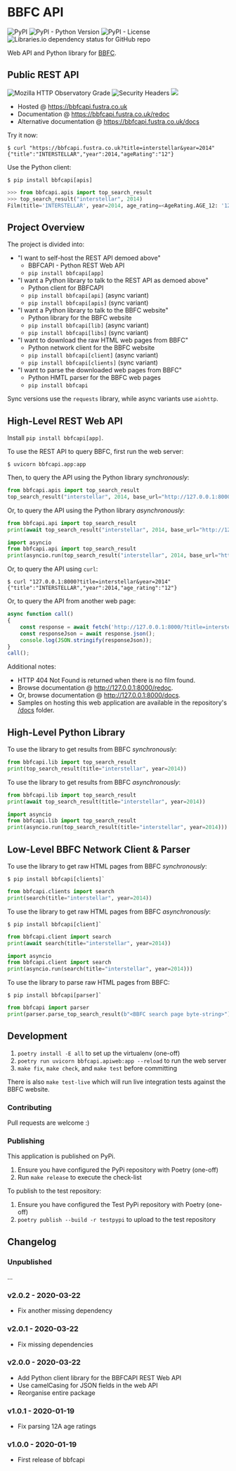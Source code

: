 # BBFC API

![PyPI](https://img.shields.io/pypi/v/bbfcapi)
![PyPI - Python Version](https://img.shields.io/pypi/pyversions/bbfcapi)
![PyPI - License](https://img.shields.io/pypi/l/bbfcapi)
![Libraries.io dependency status for GitHub repo](https://img.shields.io/librariesio/github/fustra/bbfcapi)

Web API and Python library for [BBFC](https://bbfc.co.uk/).

## Public REST API

![Mozilla HTTP Observatory Grade](https://img.shields.io/mozilla-observatory/grade-score/bbfcapi.fustra.co.uk?publish)
![Security Headers](https://img.shields.io/security-headers?url=https%3A%2F%2Fbbfcapi.fustra.co.uk%2Fhealthz)
<a href="https://uptime.statuscake.com/?TestID=SgEZQ2v2KF" title="bbfcapi uptime report">
    <img src="https://app.statuscake.com/button/index.php?Track=K7juwHfXel&Days=7&Design=6"/>
</a>

* Hosted @ <https://bbfcapi.fustra.co.uk>
* Documentation @ <https://bbfcapi.fustra.co.uk/redoc>
* Alternative documentation @ <https://bbfcapi.fustra.co.uk/docs>

Try it now:

```console
$ curl "https://bbfcapi.fustra.co.uk?title=interstellar&year=2014"
{"title":"INTERSTELLAR","year":2014,"ageRating":"12"}
```

Use the Python client:

```console
$ pip install bbfcapi[apis]
```

```py
>>> from bbfcapi.apis import top_search_result
>>> top_search_result("interstellar", 2014)
Film(title='INTERSTELLAR', year=2014, age_rating=<AgeRating.AGE_12: '12'>)
```

## Project Overview

The project is divided into:

* "I want to self-host the REST API demoed above"
    * BBFCAPI - Python REST Web API
    * `pip install bbfcapi[app]`
* "I want a Python library to talk to the REST API as demoed above"
    * Python client for BBFCAPI
    * `pip install bbfcapi[api]` (async variant)
    * `pip install bbfcapi[apis]` (sync variant)
* "I want a Python library to talk to the BBFC website"
    * Python library for the BBFC website
    * `pip install bbfcapi[lib]` (async variant)
    * `pip install bbfcapi[libs]` (sync variant)
* "I want to download the raw HTML web pages from BBFC"
    * Python network client for the BBFC website
    * `pip install bbfcapi[client]` (async variant)
    * `pip install bbfcapi[clients]` (sync variant)
* "I want to parse the downloaded web pages from BBFC"
    * Python HMTL parser for the BBFC web pages
    * `pip install bbfcapi`

Sync versions use the `requests` library, while async variants use `aiohttp`.

## High-Level REST Web API

Install `pip install bbfcapi[app]`.

To use the REST API to query BBFC, first run the web server:

```console
$ uvicorn bbfcapi.app:app
```

Then, to query the API using the Python library *synchronously*:

```py
from bbfcapi.apis import top_search_result
top_search_result("interstellar", 2014, base_url="http://127.0.0.1:8000")
```

Or, to query the API using the Python library *asynchronously*:

```py
from bbfcapi.api import top_search_result
print(await top_search_result("interstellar", 2014, base_url="http://127.0.0.1:8000"))
```

```py
import asyncio
from bbfcapi.api import top_search_result
print(asyncio.run(top_search_result("interstellar", 2014, base_url="http://127.0.0.1:8000")))
```

Or, to query the API using `curl`:

```console
$ curl "127.0.0.1:8000?title=interstellar&year=2014"
{"title":"INTERSTELLAR","year":2014,"age_rating":"12"}
```

Or, to query the API from another web page:

```js
async function call()
{
    const response = await fetch('http://127.0.0.1:8000/?title=interstellar&year=2014');
    const responseJson = await response.json();
    console.log(JSON.stringify(responseJson));
}
call();
```

Additional notes:

* HTTP 404 Not Found is returned when there is no film found.
* Browse documentation @ <http://127.0.0.1:8000/redoc>.
* Or, browse documentation @ <http://127.0.0.1:8000/docs>.
* Samples on hosting this web application are available in the repository's [/docs](/docs) folder.

## High-Level Python Library

To use the library to get results from BBFC *synchronously*:

```py
from bbfcapi.lib import top_search_result
print(top_search_result(title="interstellar", year=2014))
```

To use the library to get results from BBFC *asynchronously*:

```py
from bbfcapi.lib import top_search_result
print(await top_search_result(title="interstellar", year=2014))
```

```py
import asyncio
from bbfcapi.lib import top_search_result
print(asyncio.run(top_search_result(title="interstellar", year=2014)))
```

## Low-Level BBFC Network Client & Parser

To use the library to get raw HTML pages from BBFC *synchronously*:

```console
$ pip install bbfcapi[clients]`
```

```py
from bbfcapi.clients import search
print(search(title="interstellar", year=2014))
```

To use the library to get raw HTML pages from BBFC *asynchronously*:

```console
$ pip install bbfcapi[client]`
```

```py
from bbfcapi.client import search
print(await search(title="interstellar", year=2014))
```

```py
import asyncio
from bbfcapi.client import search
print(asyncio.run(search(title="interstellar", year=2014)))
```

To use the library to parse raw HTML pages from BBFC:

```console
$ pip install bbfcapi[parser]`
```

```py
from bbfcapi import parser
print(parser.parse_top_search_result(b"<BBFC search page byte-string>"))
```

## Development

1. `poetry install -E all` to set up the virtualenv (one-off)
2. `poetry run uvicorn bbfcapi.apiweb:app --reload` to run the web server
3. `make fix`, `make check`, and `make test` before committing

There is also `make test-live` which will run live integration tests against
the BBFC website.

### Contributing

Pull requests are welcome :)

### Publishing

This application is published on PyPi.

1. Ensure you have configured the PyPi repository with Poetry (one-off)
2. Run `make release` to execute the check-list

To publish to the test repository:

1. Ensure you have configured the Test PyPi repository with Poetry (one-off)
2. `poetry publish --build -r testpypi` to upload to the test repository

## Changelog

### Unpublished

...

### v2.0.2 - 2020-03-22

- Fix another missing dependency

### v2.0.1 - 2020-03-22

- Fix missing dependencies

### v2.0.0 - 2020-03-22

- Add Python client library for the BBFCAPI REST Web API
- Use camelCasing for JSON fields in the web API
- Reorganise entire package

### v1.0.1 - 2020-01-19

- Fix parsing 12A age ratings

### v1.0.0 - 2020-01-19

- First release of bbfcapi
